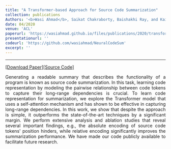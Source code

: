 ```yaml
---
title: "A Transformer-based Approach for Source Code Summarization"
collection: publications
Authors: '<b>Wasi Ahmad</b>, Saikat Chakraborty, Baishakhi Ray, and Kai-Wei Chang.'
date: 04/2020
venue: 'ACL'
paperurl: 'https://wasiahmad.github.io/files/publications/2020/transformer_for_code_summ.pdf'
presentationurl: ''
codeurl: 'https://github.com/wasiahmad/NeuralCodeSum'
excerpt: ''
---
```

---
<a href='https://wasiahmad.github.io/files/publications/2020/transformer_for_code_summ.pdf' target="_blank">[Download Paper]</a><a href='https://github.com/wasiahmad/NeuralCodeSum' target="_blank">[Source Code]</a>

<p align="justify">
Generating a readable summary that describes the functionality of a program is known as source code summarization. In this task, learning code representation by modeling the pairwise relationship between code tokens to capture their long-range dependencies is crucial. To learn code representation for summarization, we explore the Transformer model that uses a self-attention mechanism and has shown to be effective in capturing long-range dependencies. In this work, we show that despite the approach is simple, it outperforms the state-of-the-art techniques by a significant margin. We perform extensive analysis and ablation studies that reveal several important findings, e.g., the absolute encoding of source code tokens' position hinders, while relative encoding significantly improves the summarization performance. We have made our code publicly available to facilitate future research.
</p>


